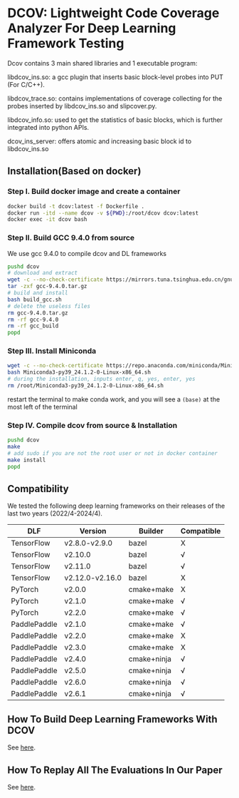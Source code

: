 # DCOV: Lightweight Code Coverage Analyzer For Deep Learning Framework Testing

Dcov contains 3 main shared libraries and 1 executable program:

libdcov_ins.so: a gcc plugin that inserts basic block-level probes into PUT (For C/C++).

libdcov_trace.so: contains implementations of coverage collecting for the probes inserted by libdcov_ins.so and slipcover.py.

libdcov_info.so: used to get the statistics of basic blocks, which is further integrated into python APIs.

dcov_ins_server: offers atomic and increasing basic block id to libdcov_ins.so

## Installation(Based on docker)

### Step I. Build docker image and create a container

```bash
docker build -t dcov:latest -f Dockerfile .
docker run -itd --name dcov -v ${PWD}:/root/dcov dcov:latest
docker exec -it dcov bash
```

### Step II. Build GCC 9.4.0 from source

We use gcc 9.4.0 to compile dcov and DL frameworks

```bash
pushd dcov
# download and extract
wget -c --no-check-certificate https://mirrors.tuna.tsinghua.edu.cn/gnu/gcc/gcc-9.4.0/gcc-9.4.0.tar.gz
tar -zxf gcc-9.4.0.tar.gz
# build and install
bash build_gcc.sh
# delete the useless files
rm gcc-9.4.0.tar.gz
rm -rf gcc-9.4.0
rm -rf gcc_build
popd
```

### Step III. Install Miniconda

```bash
wget -c --no-check-certificate https://repo.anaconda.com/miniconda/Miniconda3-py39_24.1.2-0-Linux-x86_64.sh
bash Miniconda3-py39_24.1.2-0-Linux-x86_64.sh
# during the installation, inputs enter, q, yes, enter, yes
rm /root/Miniconda3-py39_24.1.2-0-Linux-x86_64.sh
```

restart the terminal to make conda work, and you will see a `(base)` at the most left of the terminal

### Step IV. Compile dcov from source & Installation

```bash
pushd dcov
make
# add sudo if you are not the root user or not in docker container
make install
popd
```

## Compatibility
We tested the following deep learning frameworks on their releases of the last two years (2022/4-2024/4). 

|DLF|Version|Builder|Compatible|
|---|---|---|---|
|TensorFlow|v2.8.0-v2.9.0|bazel|X|
|TensorFlow|v2.10.0|bazel|√|
|TensorFlow|v2.11.0|bazel|√|
|TensorFlow|v2.12.0-v2.16.0|bazel|X|
|PyTorch|v2.0.0|cmake+make|X|
|PyTorch|v2.1.0|cmake+make|√|
|PyTorch|v2.2.0|cmake+make|√|
|PaddlePaddle|v2.1.0|cmake+make|√|
|PaddlePaddle|v2.2.0|cmake+make|X|
|PaddlePaddle|v2.3.0|cmake+make|X|
|PaddlePaddle|v2.4.0|cmake+ninja|√|
|PaddlePaddle|v2.5.0|cmake+ninja|√|
|PaddlePaddle|v2.6.0|cmake+ninja|√|
|PaddlePaddle|v2.6.1|cmake+ninja|√|

## How To Build Deep Learning Frameworks With DCOV
See [here](frameworks/README.MD).

## How To Replay All The Evaluations In Our Paper
See [here](experiment/REAMDE.MD).
